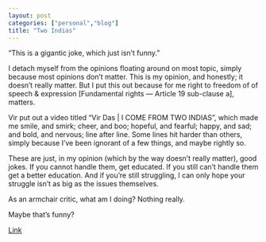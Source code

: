 ```yaml
---
layout: post
categories: ["personal","blog"]
title: "Two Indias"
---
```


“This is a gigantic joke, which just isn’t funny.”

I detach myself from the opinions floating around on most topic, simply because most opinions don’t matter. This is my opinion, and honestly; it doesn’t really matter. But I put this out because for me right to freedom of of speech & expression [Fundamental rights — Article 19 sub-clause a], matters. 

Vir put out a video titled “Vir Das | I COME FROM TWO INDIAS”, which made me smile, and smirk; cheer, and boo; hopeful, and fearful; happy, and sad; and bold, and nervous; line after line. Some lines hit harder than others, simply because I’ve been ignorant of a few things, and maybe rightly so.

These are just, in my opinion (which by the way doesn’t really matter), good jokes. If you cannot handle them, get educated. If you still can’t handle them get a better education. And if you’re still struggling, I can only hope your struggle isn’t as big as the issues themselves.

As an armchair critic, what am I doing? Nothing really.

Maybe that’s funny?

[Link](https://www.youtube.com/watch?v=5A-F9qu6c_4)